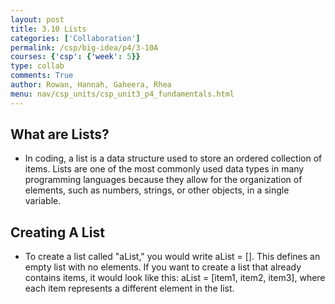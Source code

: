 ```yaml
---
layout: post
title: 3.10 Lists
categories: ['Collaboration']
permalink: /csp/big-idea/p4/3-10A
courses: {'csp': {'week': 5}}
type: collab
comments: True
author: Rowan, Hannah, Gaheera, Rhea
menu: nav/csp_units/csp_unit3_p4_fundamentals.html
---
```


## What are Lists?

- In coding, a list is a data structure used to store an ordered collection of items. Lists are one of the most commonly used data types in many programming languages because they allow for the organization of elements, such as numbers, strings, or other objects, in a single variable.



## Creating A List

- To create a list called "aList," you would write aList = []. This defines an empty list with no elements. If you want to create a list that already contains items, it would look like this: aList = [item1, item2, item3], where each item represents a different element in the list.
